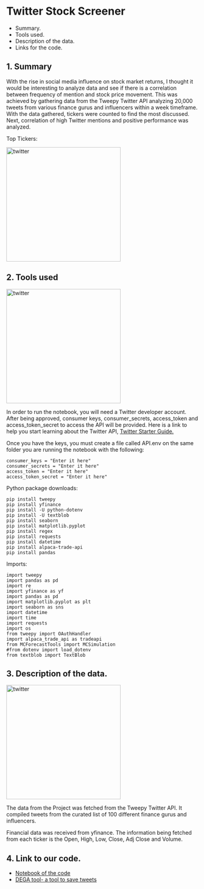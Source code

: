 # Twitter Stock Screener

+ Summary.
+ Tools used.
+ Description of the data.
+ Links for the code.

## 1. Summary

With the rise in social media influence on stock market returns, I thought it would be interesting to analyze data and see if there is a correlation between frequency of mention and stock price movement. This was achieved by gathering data from the Tweepy Twitter API analyzing 20,000 tweets from various finance gurus and influencers within a week timeframe. With the data gathered, tickers were counted to find the most discussed. Next, correlation of high Twitter mentions and positive performance was analyzed.

Top Tickers:

<img src ="Pictures/ticker_symbols.png" alt="twitter" width="300"/>

## 2. Tools used

<img src ="Pictures/twitter_bird.png" alt="twitter" width="300"/>

In order to run the notebook, you will need a Twitter developer account. After being approved, consumer keys, consumer_secrets, access_token and access_token_secret to access the API will be provided. Here is a link to help you start learning about the Twitter API, [Twitter Starter Guide.](https://developer.twitter.com/en/docs/twitter-api/getting-started/guide)

Once you have the keys, you must create a file called API.env on the same folder you are running the notebook with the following:

```
consumer_keys = "Enter it here"
consumer_secrets = "Enter it here"
access_token = "Enter it here"
access_token_secret = "Enter it here"
```

Python package downloads:

```
pip install tweepy
pip install yfinance 
pip install -U python-dotenv
pip install -U textblob
pip install seaborn
pip install matplotlib.pyplot
pip install regex
pip install requests
pip install datetime
pip install alpaca-trade-api
pip install pandas
```

Imports:
```
import tweepy
import pandas as pd
import re
import yfinance as yf
import pandas as pd
import matplotlib.pyplot as plt
import seaborn as sns
import datetime
import time
import requests
import os
from tweepy import OAuthHandler
import alpaca_trade_api as tradeapi
from MCForecastTools import MCSimulation
#from dotenv import load_dotenv
from textblob import TextBlob
```

## 3. Description of the data.

<img src ="Pictures/twitter_stock_influencers.jpg" alt="twitter" width="300"/>

The data from the Project was fetched from the Tweepy Twitter API. It compiled tweets from the curated list of 100 different finance gurus and influencers. 

Financial data was received from yfinance. The information being fetched from each ticker is the Open, High, Low, Close, Adj Close and Volume.

## 4. Link to our code.

* [Notebook of the code](DEGA.ipynb)
* [DEGA tool- a tool to save tweets](DEGA_TOOL.ipynb)



